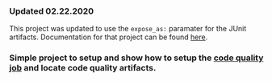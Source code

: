 ### Updated 02.22.2020

This project was updated to use the `expose_as:` paramater for the JUnit artifacts. Documentation for that project can be found [here](https://docs.gitlab.com/ee/ci/yaml/#artifactsexpose_as).

### Simple project to setup and show how to setup the [code quality job](https://docs.gitlab.com/ee/user/project/merge_requests/code_quality.html#code-quality-starter) and locate code quality artifacts.
